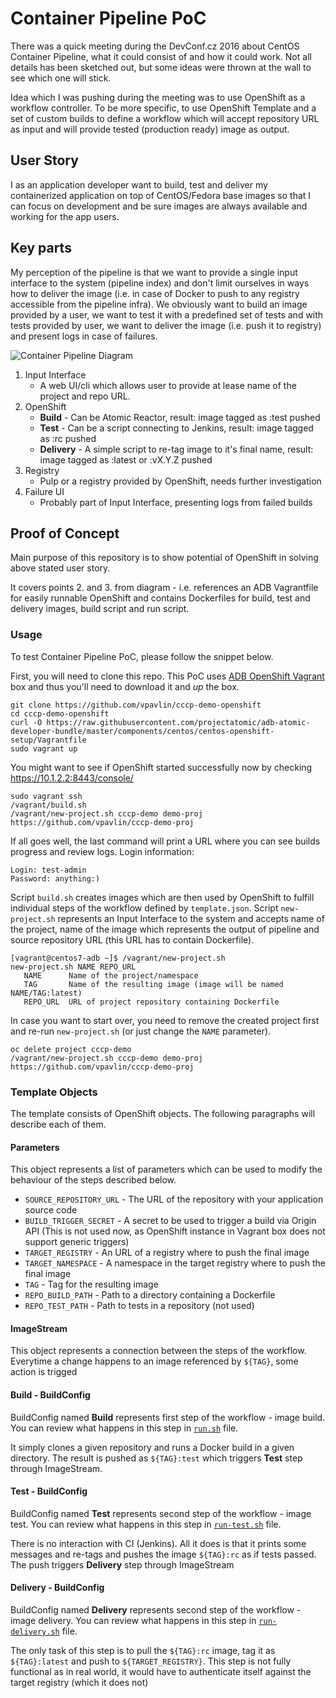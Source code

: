 # Container Pipeline PoC

There was a quick meeting during the DevConf.cz 2016 about CentOS Container Pipeline, what it could consist of and how it could work. Not all details has been sketched out, but some ideas were thrown at the wall to see which one will stick.

Idea which I was pushing during the meeting was to use OpenShift as a workflow controller. To be more specific, to use OpenShift Template and a set of custom builds to define a workflow which will accept repository URL as input and will provide tested (production ready) image as output.

## User Story

I as an application developer want to build, test and deliver my containerized application on top of CentOS/Fedora base images so that I can focus on development and be sure images are always available and working for the app users.

## Key parts

My perception of the pipeline is that we want to provide a single input interface to the system (pipeline index) and don't limit ourselves in ways how to deliver the image (i.e. in case of Docker to push to any registry accessible from the pipeline infra). We obviously want to build an image provided by a user, we want to test it with a predefined set of tests and with tests provided by user, we want to deliver the image (i.e. push it to registry) and present logs in case of failures.

![Container Pipeline Diagram](https://docs.google.com/drawings/d/1Izkwa7b7pAM_mpiL6M_qkqOMP_-bzmo1C-IE1fZDGY4/pub?w=960&h=720)

1. Input Interface
    * A web UI/cli which allows user to provide at lease name of the project and repo URL. 
2. OpenShift
    * **Build** - Can be Atomic Reactor, result: image tagged as :test pushed
    * **Test** - Can be a script connecting to Jenkins, result: image tagged as :rc pushed
    * **Delivery** - A simple script to re-tag image to it's final name, result: image tagged as :latest or :vX.Y.Z pushed
3. Registry
    * Pulp or a registry provided by OpenShift, needs further investigation
4. Failure UI
    * Probably part of Input Interface, presenting logs from failed builds

## Proof of Concept

Main purpose of this repository is to show potential of OpenShift in solving above stated user story.

It covers points 2. and 3. from diagram - i.e. references an ADB Vagrantfile for easily runnable OpenShift and contains Dockerfiles for build, test and delivery images, build script and run script.

### Usage

To test Container Pipeline PoC, please follow the snippet below.

First, you will need to clone this repo. This PoC uses [ADB OpenShift Vagrant](https://github.com/projectatomic/adb-atomic-developer-bundle/blob/master/components/centos/centos-openshift-setup/Vagrantfile) box and thus you'll need to download it and *up* the box.

```
git clone https://github.com/vpavlin/cccp-demo-openshift
cd cccp-demo-openshift
curl -O https://raw.githubusercontent.com/projectatomic/adb-atomic-developer-bundle/master/components/centos/centos-openshift-setup/Vagrantfile
sudo vagrant up
```

You might want to see if OpenShift started successfully now by checking https://10.1.2.2:8443/console/

```
sudo vagrant ssh
/vagrant/build.sh
/vagrant/new-project.sh cccp-demo demo-proj https://github.com/vpavlin/cccp-demo-proj
```

If all goes well, the last command will print a URL where you can see builds progress and review logs. Login information:

```
Login: test-admin
Password: anything:)
```

Script `build.sh` creates images which are then used by OpenShift to fulfill individual steps of the workflow defined by `template.json`. Script `new-project.sh` represents an Input Interface to the system and accepts name of the project, name of the image which represents the output of pipeline and source repository URL (this URL has to contain Dockerfile).

```
[vagrant@centos7-adb ~]$ /vagrant/new-project.sh 
new-project.sh NAME REPO_URL
   NAME      Name of the project/namespace
   TAG       Name of the resulting image (image will be named NAME/TAG:latest)
   REPO_URL  URL of project repository containing Dockerfile
```

In case you want to start over, you need to remove the created project first and re-run `new-project.sh` (or just change the `NAME` parameter).

```
oc delete project cccp-demo
/vagrant/new-project.sh cccp-demo demo-proj https://github.com/vpavlin/cccp-demo-proj

```

### Template Objects

The template consists of OpenShift objects. The following paragraphs will describe each of them.

#### Parameters

This object represents a list of parameters which can be used to modify the behaviour of the steps described below.

* `SOURCE_REPOSITORY_URL` - The URL of the repository with your application source code
* `BUILD_TRIGGER_SECRET` - A secret to be used to trigger a build via Origin API (This is not used now, as OpenShift instance in Vagrant box does not support generic triggers)
* `TARGET_REGISTRY` - An URL of a registry where to push the final image
* `TARGET_NAMESPACE` - A namespace in the target registry where to push the final image
* `TAG` - Tag for the resulting image
* `REPO_BUILD_PATH` - Path to a directory containing a Dockerfile
* `REPO_TEST_PATH` - Path to tests in a repository (not used)

#### ImageStream

This object represents a connection between the steps of the workflow. Everytime a change happens to an image referenced by `${TAG}`, some action is trigged

#### Build - BuildConfig

BuildConfig named **Build** represents first step of the workflow - image build. You can review what happens in this step in [`run.sh`](run.sh) file. 

It simply clones a given repository and runs a Docker build in a given directory. The result is pushed as `${TAG}:test` which triggers **Test** step through ImageStream.

#### Test - BuildConfig

BuildConfig named **Test** represents second step of the workflow - image test. You can review what happens in this step in [`run-test.sh`](run-test.sh) file.

There is no interaction with CI (Jenkins). All it does is that it prints some messages and re-tags and pushes the image `${TAG}:rc` as if tests passed. The push triggers **Delivery** step through ImageStream

#### Delivery - BuildConfig

BuildConfig named **Delivery** represents second step of the workflow - image delivery. You can review what happens in this step in [`run-delivery.sh`](run-delivery.sh) file.

The only task of this step is to pull the `${TAG}:rc` image, tag it as `${TAG}:latest` and push to `${TARGET_REGISTRY}`. This step is not fully functional as in real world, it would have to authenticate itself against the target registry (which it does not)
